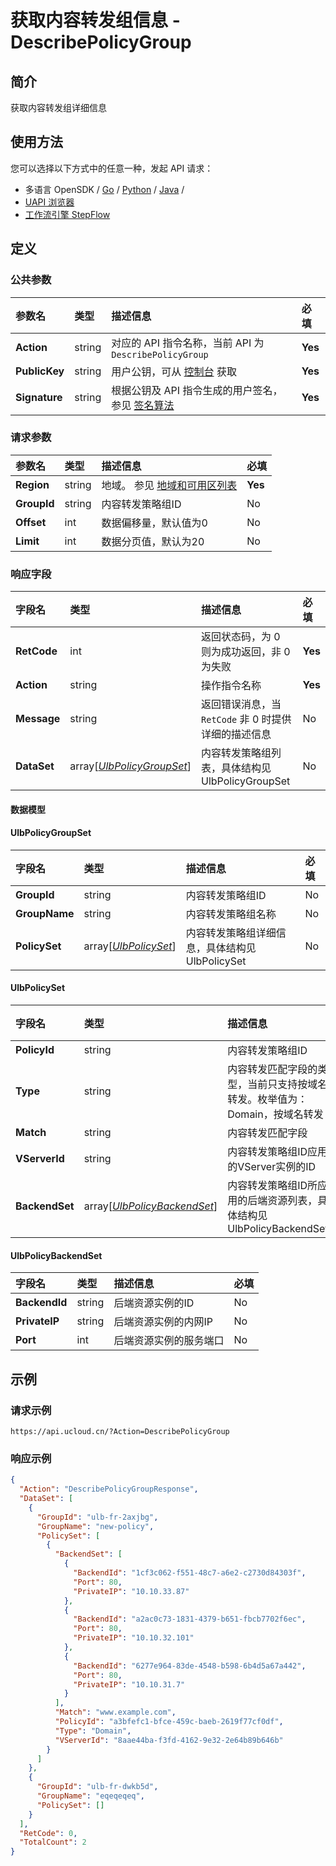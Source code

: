 # 获取内容转发组信息 - DescribePolicyGroup

## 简介

获取内容转发组详细信息






## 使用方法

您可以选择以下方式中的任意一种，发起 API 请求：
- 多语言 OpenSDK / [Go](https://github.com/ucloud/ucloud-sdk-go) / [Python](https://github.com/ucloud/ucloud-sdk-python3) / [Java](https://github.com/ucloud/ucloud-sdk-java) /
- [UAPI 浏览器](https://console.ucloud.cn/uapi/detail?id=DescribePolicyGroup)
- [工作流引擎 StepFlow](https://console.ucloud.cn/stepflow/manage/)


## 定义

### 公共参数

| 参数名 | 类型 | 描述信息 | 必填 |
|:---|:---|:---|:---|
| **Action**     | string  | 对应的 API 指令名称，当前 API 为 `DescribePolicyGroup`                        | **Yes** |
| **PublicKey**  | string  | 用户公钥，可从 [控制台](https://console.ucloud.cn/uapi/apikey) 获取                                             | **Yes** |
| **Signature**  | string  | 根据公钥及 API 指令生成的用户签名，参见 [签名算法](api/summary/signature.md)  | **Yes** |

### 请求参数

| 参数名 | 类型 | 描述信息 | 必填 |
|:---|:---|:---|:---|
| **Region** | string | 地域。 参见 [地域和可用区列表](api/summary/regionlist) |**Yes**|
| **GroupId** | string | 内容转发策略组ID |No|
| **Offset** | int | 数据偏移量，默认值为0 |No|
| **Limit** | int | 数据分页值，默认为20 |No|

### 响应字段

| 字段名 | 类型 | 描述信息 | 必填 |
|:---|:---|:---|:---|
| **RetCode** | int | 返回状态码，为 0 则为成功返回，非 0 为失败 |**Yes**|
| **Action** | string | 操作指令名称 |**Yes**|
| **Message** | string | 返回错误消息，当 `RetCode` 非 0 时提供详细的描述信息 |No|
| **DataSet** | array[[*UlbPolicyGroupSet*](#UlbPolicyGroupSet)] | 内容转发策略组列表，具体结构见 UlbPolicyGroupSet |No|

#### 数据模型


#### UlbPolicyGroupSet

| 字段名 | 类型 | 描述信息 | 必填 |
|:---|:---|:---|:---|
| **GroupId** | string | 内容转发策略组ID |No|
| **GroupName** | string | 内容转发策略组名称 |No|
| **PolicySet** | array[[*UlbPolicySet*](#UlbPolicySet)] | 内容转发策略组详细信息，具体结构见 UlbPolicySet |No|

#### UlbPolicySet

| 字段名 | 类型 | 描述信息 | 必填 |
|:---|:---|:---|:---|
| **PolicyId** | string | 内容转发策略组ID |No|
| **Type** | string | 内容转发匹配字段的类型，当前只支持按域名转发。枚举值为： Domain，按域名转发 |No|
| **Match** | string | 内容转发匹配字段 |No|
| **VServerId** | string | 内容转发策略组ID应用的VServer实例的ID |No|
| **BackendSet** | array[[*UlbPolicyBackendSet*](#UlbPolicyBackendSet)] | 内容转发策略组ID所应用的后端资源列表，具体结构见 UlbPolicyBackendSet |No|

#### UlbPolicyBackendSet

| 字段名 | 类型 | 描述信息 | 必填 |
|:---|:---|:---|:---|
| **BackendId** | string | 后端资源实例的ID |No|
| **PrivateIP** | string | 后端资源实例的内网IP |No|
| **Port** | int | 后端资源实例的服务端口 |No|

## 示例

### 请求示例
    
```
https://api.ucloud.cn/?Action=DescribePolicyGroup
```

### 响应示例
    
```json
{
  "Action": "DescribePolicyGroupResponse",
  "DataSet": [
    {
      "GroupId": "ulb-fr-2axjbg",
      "GroupName": "new-policy",
      "PolicySet": [
        {
          "BackendSet": [
            {
              "BackendId": "1cf3c062-f551-48c7-a6e2-c2730d84303f",
              "Port": 80,
              "PrivateIP": "10.10.33.87"
            },
            {
              "BackendId": "a2ac0c73-1831-4379-b651-fbcb7702f6ec",
              "Port": 80,
              "PrivateIP": "10.10.32.101"
            },
            {
              "BackendId": "6277e964-83de-4548-b598-6b4d5a67a442",
              "Port": 80,
              "PrivateIP": "10.10.31.7"
            }
          ],
          "Match": "www.example.com",
          "PolicyId": "a3bfefc1-bfce-459c-baeb-2619f77cf0df",
          "Type": "Domain",
          "VServerId": "8aae44ba-f3fd-4162-9e32-2e64b89b646b"
        }
      ]
    },
    {
      "GroupId": "ulb-fr-dwkb5d",
      "GroupName": "eqeqeqeq",
      "PolicySet": []
    }
  ],
  "RetCode": 0,
  "TotalCount": 2
}
```





